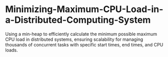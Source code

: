 # Minimizing-Maximum-CPU-Load-in-a-Distributed-Computing-System
Using a min-heap to efficiently calculate the minimum possible maximum CPU load in distributed systems, ensuring scalability for managing thousands of concurrent tasks with specific start times, end times, and CPU loads.
